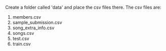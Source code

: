 Create a folder called 'data' and place the csv files there.
The csv files are:
1.	members.csv
2.	sample_submission.csv
3.	song_extra_info.csv
4.	songs.csv
5.	test.csv
5.	train.csv
